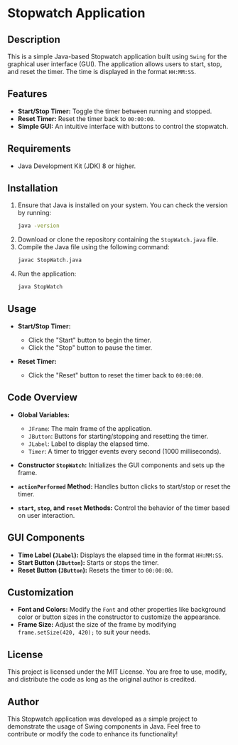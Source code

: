 
# Stopwatch Application

## Description
This is a simple Java-based Stopwatch application built using `Swing` for the graphical user interface (GUI). The application allows users to start, stop, and reset the timer. The time is displayed in the format `HH:MM:SS`.

## Features
- **Start/Stop Timer:** Toggle the timer between running and stopped.
- **Reset Timer:** Reset the timer back to `00:00:00`.
- **Simple GUI:** An intuitive interface with buttons to control the stopwatch.

## Requirements
- Java Development Kit (JDK) 8 or higher.

## Installation
1. Ensure that Java is installed on your system. You can check the version by running:
   ```bash
   java -version
   ```
2. Download or clone the repository containing the `StopWatch.java` file.
3. Compile the Java file using the following command:
   ```bash
   javac StopWatch.java
   ```
4. Run the application:
   ```bash
   java StopWatch
   ```

## Usage
- **Start/Stop Timer:**
  - Click the "Start" button to begin the timer.
  - Click the "Stop" button to pause the timer.
  
- **Reset Timer:**
  - Click the "Reset" button to reset the timer back to `00:00:00`.

## Code Overview
- **Global Variables:**
  - `JFrame`: The main frame of the application.
  - `JButton`: Buttons for starting/stopping and resetting the timer.
  - `JLabel`: Label to display the elapsed time.
  - `Timer`: A timer to trigger events every second (1000 milliseconds).

- **Constructor `StopWatch`:** Initializes the GUI components and sets up the frame.

- **`actionPerformed` Method:** Handles button clicks to start/stop or reset the timer.

- **`start`, `stop`, and `reset` Methods:** Control the behavior of the timer based on user interaction.

## GUI Components
- **Time Label (`JLabel`):** Displays the elapsed time in the format `HH:MM:SS`.
- **Start Button (`JButton`):** Starts or stops the timer.
- **Reset Button (`JButton`):** Resets the timer to `00:00:00`.

## Customization
- **Font and Colors:** Modify the `Font` and other properties like background color or button sizes in the constructor to customize the appearance.
- **Frame Size:** Adjust the size of the frame by modifying `frame.setSize(420, 420);` to suit your needs.

## License
This project is licensed under the MIT License. You are free to use, modify, and distribute the code as long as the original author is credited.

## Author
This Stopwatch application was developed as a simple project to demonstrate the usage of Swing components in Java. Feel free to contribute or modify the code to enhance its functionality!
